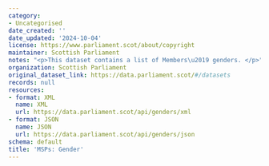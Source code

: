 ```yaml
---
category:
- Uncategorised
date_created: ''
date_updated: '2024-10-04'
license: https://www.parliament.scot/about/copyright
maintainer: Scottish Parliament
notes: "<p>This dataset contains a list of Members\u2019 genders. </p>"
organization: Scottish Parliament
original_dataset_link: https://data.parliament.scot/#/datasets
records: null
resources:
- format: XML
  name: XML
  url: https://data.parliament.scot/api/genders/xml
- format: JSON
  name: JSON
  url: https://data.parliament.scot/api/genders/json
schema: default
title: 'MSPs: Gender'
---
```

